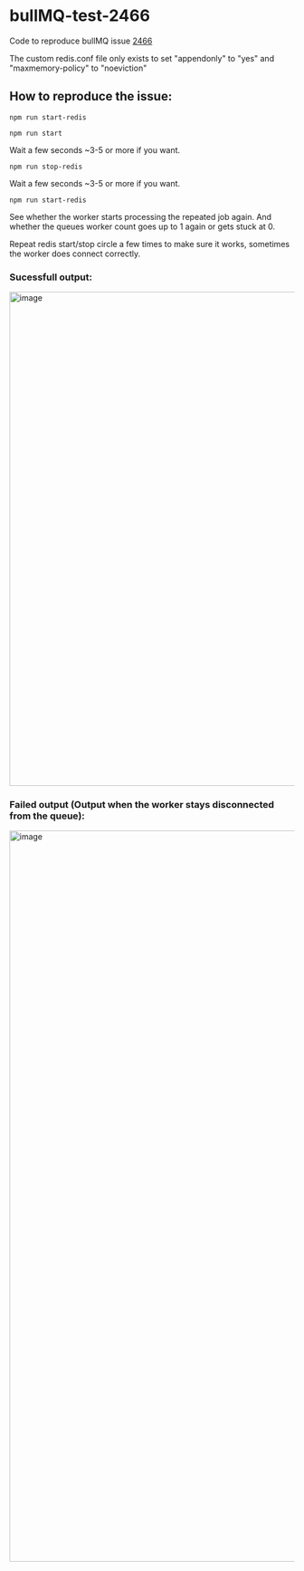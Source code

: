 # bullMQ-test-2466
Code to reproduce bullMQ issue [2466](https://github.com/taskforcesh/bullmq/issues/2466)

The custom redis.conf file only exists to 
set "appendonly" to "yes" and "maxmemory-policy" to "noeviction"


## How to reproduce the issue:


`npm run start-redis`

`npm run start`

Wait a few seconds ~3-5 or more if you want.

`npm run stop-redis`

Wait a few seconds ~3-5 or more if you want.

`npm run start-redis`


See whether the worker starts processing the repeated job again.
And whether the queues worker count goes up to 1 again or gets stuck at 0.

Repeat redis start/stop circle a few times to make sure it works, sometimes the 
worker does connect correctly.


### Sucessfull output:


<img width="873" alt="image" src="https://github.com/lukas-becker0/bullMQ-test-2466/assets/117725216/1eb9fb81-d62f-481c-a761-3bc79f72338c">

### Failed output (Output when the worker stays disconnected from the queue):


<img width="1292" alt="image" src="https://github.com/lukas-becker0/bullMQ-test-2466/assets/117725216/f3d4306e-e1e5-4892-bbd7-419a87c21b38">

